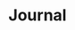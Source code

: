 ---
layout: prefab
title: Journal
data_file: Journal
parent: Prefabs
nav_exclude: true
search_exclude: false
---